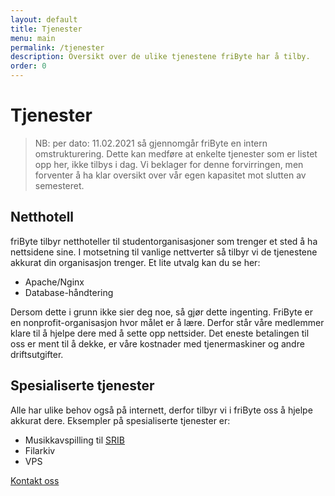 ```yaml
---
layout: default
title: Tjenester
menu: main
permalink: /tjenester
description: Oversikt over de ulike tjenestene friByte har å tilby. 
order: 0
---
```


# Tjenester
> NB: per dato: 11.02.2021 så gjennomgår friByte en intern omstrukturering. Dette kan medføre at enkelte tjenester som er listet opp her, ikke tilbys i dag. Vi beklager for denne forvirringen, men forventer å ha klar oversikt over vår egen kapasitet mot slutten av semesteret. 

## Netthotell
friByte tilbyr netthoteller til studentorganisasjoner som trenger et sted å ha nettsidene sine. I motsetning til vanlige nettverter så tilbyr vi de tjenestene akkurat din organisasjon trenger. Et lite utvalg kan du se her:
- Apache/Nginx
- Database-håndtering

Dersom dette i grunn ikke sier deg noe, så gjør dette ingenting. FriByte er en nonprofit-organisasjon hvor målet er å lære. Derfor står våre medlemmer klare til å hjelpe dere med å sette opp nettsider. Det eneste betalingen til oss er ment til å dekke, er våre kostnader med tjenermaskiner og andre driftsutgifter. 

## Spesialiserte tjenester
Alle har ulike behov også på internett, derfor tilbyr vi i friByte oss å hjelpe akkurat dere. Eksempler på spesialiserte tjenester er:
- Musikkavspilling til [SRIB]()
- Filarkiv
- VPS

<div class="button-container center">
    <a href="mailto:{{ site.data.fribyte.email.general }}?subject=Forespørsel&body=Kjære friByte," class="btn primary center underscore">Kontakt oss</a>
</div>
